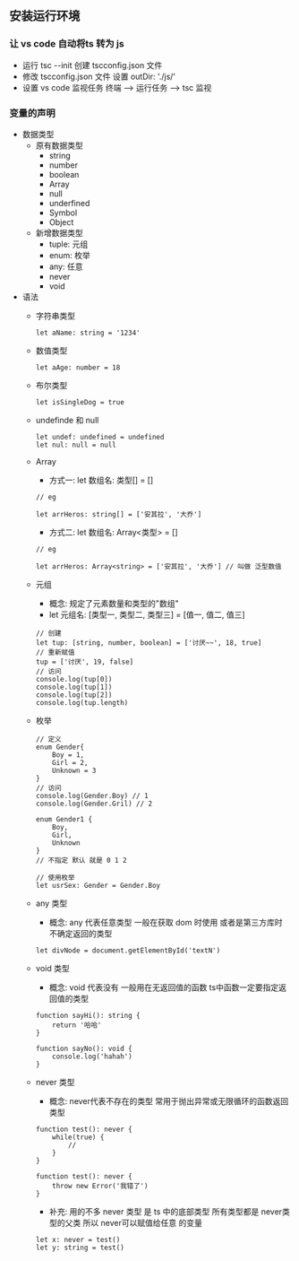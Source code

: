 ## 安装运行环境
### 让 vs code 自动将ts 转为 js
+ 运行 tsc --init 创建 tscconfig.json 文件
+ 修改 tscconfig.json 文件 设置 outDir: './js/'
+ 设置 vs code 监视任务 终端 --> 运行任务 --> tsc 监视

### 变量的声明
+ 数据类型
    - 原有数据类型 <br/>
        * string 
        * number 
        * boolean 
        * Array 
        * null 
        * underfined 
        * Symbol 
        * Object
    - 新增数据类型
        * tuple: 元组
        * enum: 枚举
        * any: 任意
        * never 
        * void
+ 语法 
    - 字符串类型
        ```
        let aName: string = '1234'
        ```
    - 数值类型
        ```
        let aAge: number = 18
        ```
    - 布尔类型
        ```
        let isSingleDog = true
        ```
    - undefinde 和 null
        ```
        let undef: undefined = undefined
        let nul: null = null
        ```
    - Array
        * 方式一: let 数组名: 类型[] = [] 
        ```
        // eg

        let arrHeros: string[] = ['安其拉', '大乔'] 
        ```
        * 方式二: let 数组名: Array<类型> = [] &emsp; 
        ```
        // eg

        let arrHeros: Array<string> = ['安其拉', '大乔'] // 叫做 泛型数值
        ```
    - 元组
        * 概念: 规定了元素数量和类型的"数组"
        * let 元组名: [类型一, 类型二, 类型三] = [值一, 值二, 值三]
        ```
        // 创建
        let tup: [string, number, boolean] = ['讨厌~~', 18, true]
        // 重新赋值
        tup = ['讨厌', 19, false]
        // 访问
        console.log(tup[0])
        console.log(tup[1])
        console.log(tup[2])
        console.log(tup.length)
        ```
    - 枚举
        ```
        // 定义
        enum Gender{
            Boy = 1,
            Girl = 2,
            Unknown = 3
        }
        // 访问
        console.log(Gender.Boy) // 1
        console.log(Gender.Gril) // 2

        enum Gender1 {
            Boy,
            Girl,
            Unknown
        }
        // 不指定 默认 就是 0 1 2

        // 使用枚举
        let usrSex: Gender = Gender.Boy

        ```
    - any 类型
        * 概念: any 代表任意类型 一般在获取 dom 时使用 或者是第三方库时 不确定返回的类型
        ```
        let divNode = document.getElementById('textN')
        ```
    
    - void 类型
        * 概念: void 代表没有 一般用在无返回值的函数 ts中函数一定要指定返回值的类型
        ```
        function sayHi(): string {
            return '哈哈'
        }

        function sayNo(): void {
            console.log('hahah')
        }
        ```
    - never 类型
        * 概念: never代表不存在的类型 常用于抛出异常或无限循环的函数返回类型
        ```
        function test(): never {
            while(true) {
                // 
            }
        }

        function test(): never {
            throw new Error('我错了')
        }
        ```
        * 补充: 用的不多 never 类型 是 ts 中的底部类型 所有类型都是 never类型的父类 所以 never可以赋值给任意 的变量
        ```
        let x: never = test()
        let y: string = test()
        ```

